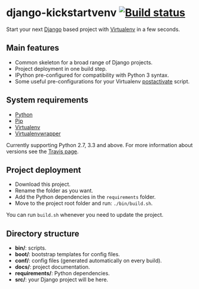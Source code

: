 # django-kickstartvenv [![Build status](https://travis-ci.org/srus/django-kickstartvenv.svg?branch=master)](https://travis-ci.org/srus/django-kickstartvenv)

Start your next [Django](https://www.djangoproject.com/) based project with [Virtualenv](https://github.com/pypa/virtualenv) in a few seconds.

## Main features

- Common skeleton for a broad range of Django projects.
- Project deployment in one build step.
- IPython pre-configured for compatibility with Python 3 syntax.
- Some useful pre-configurations for your Virtualenv [postactivate](http://virtualenvwrapper.readthedocs.org/en/latest/scripts.html#postactivate) script.

## System requirements

- [Python](https://www.python.org/)
- [Pip](https://pypi.python.org/pypi/pip/)
- [Virtualenv](https://pypi.python.org/pypi/virtualenv)
- [Virtualenvwrapper](https://pypi.python.org/pypi/virtualenvwrapper/)

Currently supporting Python 2.7, 3.3 and above. For more information about versions see the [Travis page](https://travis-ci.org/srus/django-kickstartvenv).

## Project deployment

- Download this project.
- Rename the folder as you want.
- Add the Python dependencies in the `requirements` folder.
- Move to the project root folder and run: `./bin/build.sh`.

You can run `build.sh` whenever you need to update the project.

## Directory structure

- **bin/**: scripts.
- **boot/**: bootstrap templates for config files.
- **conf/**: config files (generated automatically on every build).
- **docs/**: project documentation.
- **requirements/**: Python dependencies.
- **src/**: your Django project will be here.
